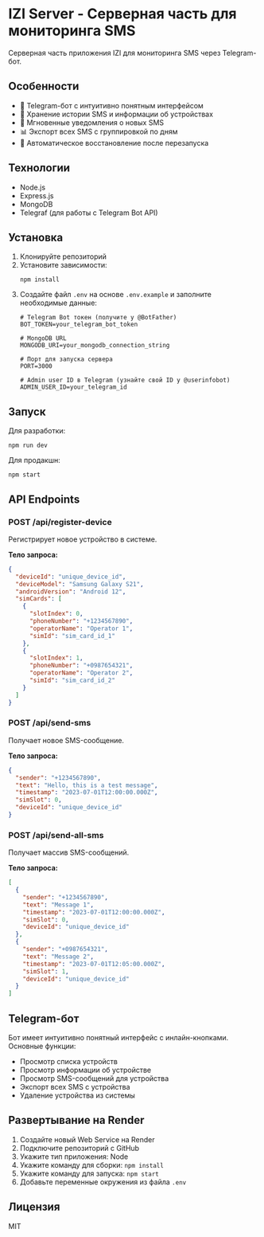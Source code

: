 # IZI Server - Серверная часть для мониторинга SMS

Серверная часть приложения IZI для мониторинга SMS через Telegram-бот.

## Особенности

- 🤖 Telegram-бот с интуитивно понятным интерфейсом
- 💾 Хранение истории SMS и информации об устройствах
- 🔔 Мгновенные уведомления о новых SMS
- 📊 Экспорт всех SMS с группировкой по дням
- 🔄 Автоматическое восстановление после перезапуска

## Технологии

- Node.js
- Express.js
- MongoDB
- Telegraf (для работы с Telegram Bot API)

## Установка

1. Клонируйте репозиторий
2. Установите зависимости:
   ```
   npm install
   ```
3. Создайте файл `.env` на основе `.env.example` и заполните необходимые данные:
   ```
   # Telegram Bot токен (получите у @BotFather)
   BOT_TOKEN=your_telegram_bot_token

   # MongoDB URL
   MONGODB_URI=your_mongodb_connection_string

   # Порт для запуска сервера
   PORT=3000

   # Admin user ID в Telegram (узнайте свой ID у @userinfobot)
   ADMIN_USER_ID=your_telegram_id
   ```

## Запуск

Для разработки:
```
npm run dev
```

Для продакшн:
```
npm start
```

## API Endpoints

### POST /api/register-device
Регистрирует новое устройство в системе.

**Тело запроса:**
```json
{
  "deviceId": "unique_device_id",
  "deviceModel": "Samsung Galaxy S21",
  "androidVersion": "Android 12",
  "simCards": [
    {
      "slotIndex": 0,
      "phoneNumber": "+1234567890",
      "operatorName": "Operator 1",
      "simId": "sim_card_id_1"
    },
    {
      "slotIndex": 1,
      "phoneNumber": "+0987654321",
      "operatorName": "Operator 2",
      "simId": "sim_card_id_2"
    }
  ]
}
```

### POST /api/send-sms
Получает новое SMS-сообщение.

**Тело запроса:**
```json
{
  "sender": "+1234567890",
  "text": "Hello, this is a test message",
  "timestamp": "2023-07-01T12:00:00.000Z",
  "simSlot": 0,
  "deviceId": "unique_device_id"
}
```

### POST /api/send-all-sms
Получает массив SMS-сообщений.

**Тело запроса:**
```json
[
  {
    "sender": "+1234567890",
    "text": "Message 1",
    "timestamp": "2023-07-01T12:00:00.000Z",
    "simSlot": 0,
    "deviceId": "unique_device_id"
  },
  {
    "sender": "+0987654321",
    "text": "Message 2",
    "timestamp": "2023-07-01T12:05:00.000Z",
    "simSlot": 1,
    "deviceId": "unique_device_id"
  }
]
```

## Telegram-бот

Бот имеет интуитивно понятный интерфейс с инлайн-кнопками. Основные функции:

- Просмотр списка устройств
- Просмотр информации об устройстве
- Просмотр SMS-сообщений для устройства
- Экспорт всех SMS с устройства
- Удаление устройства из системы

## Развертывание на Render

1. Создайте новый Web Service на Render
2. Подключите репозиторий с GitHub
3. Укажите тип приложения: Node
4. Укажите команду для сборки: `npm install`
5. Укажите команду для запуска: `npm start`
6. Добавьте переменные окружения из файла `.env`

## Лицензия

MIT 